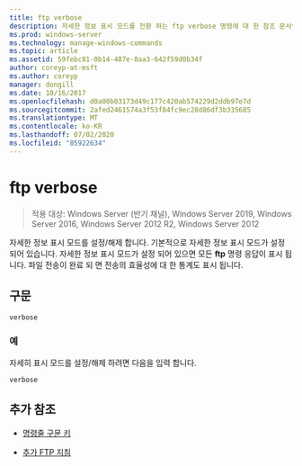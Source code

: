 ```yaml
---
title: ftp verbose
description: 자세한 정보 표시 모드를 전환 하는 ftp verbose 명령에 대 한 참조 문서입니다.
ms.prod: windows-server
ms.technology: manage-windows-commands
ms.topic: article
ms.assetid: 59febc81-0b14-487e-8aa3-642f59d0b34f
author: coreyp-at-msft
ms.author: coreyp
manager: dongill
ms.date: 10/16/2017
ms.openlocfilehash: d0a00b03173d49c177c420ab574229d2ddb97e7d
ms.sourcegitcommit: 2afed2461574a3f53f84fc9ec28d86df3b335685
ms.translationtype: MT
ms.contentlocale: ko-KR
ms.lasthandoff: 07/02/2020
ms.locfileid: "85922634"
---
```

# <a name="ftp-verbose"></a>ftp verbose

> 적용 대상: Windows Server (반기 채널), Windows Server 2019, Windows Server 2016, Windows Server 2012 R2, Windows Server 2012

자세한 정보 표시 모드를 설정/해제 합니다. 기본적으로 자세한 정보 표시 모드가 설정 되어 있습니다. 자세한 정보 표시 모드가 설정 되어 있으면 모든 **ftp** 명령 응답이 표시 됩니다. 파일 전송이 완료 되 면 전송의 효율성에 대 한 통계도 표시 됩니다.

## <a name="syntax"></a>구문

```
verbose
```

### <a name="examples"></a>예

자세히 표시 모드를 설정/해제 하려면 다음을 입력 합니다.

```
verbose
```

## <a name="additional-references"></a>추가 참조

- [명령줄 구문 키](command-line-syntax-key.md)

- [추가 FTP 지침](https://docs.microsoft.com/previous-versions/orphan-topics/ws.10/cc756013(v=ws.10))
